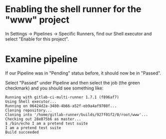 # Enabling the shell runner for the "www" project

In Settings -> Pipelines -> Specific Runners, find our Shell executor and select "Enable for this project".


# Examine pipeline

If our Pipeline was in "Pending" status before, it should now be in "Passed".

Select "Passed" under Pipeline and then select the job (the green checkmark) and you should see something like:

```
Running with gitlab-ci-multi-runner 1.7.1 (f896af7)
Using Shell executor...
Running on 06424d2a-3480-4b66-a52f-eb9a4af9708f...
Cloning repository...
Cloning into '/home/gitlab-runner/builds/927f01f2/0/root/www'...
Checking out 28e875b6 as master...
$ /bin/echo I am a pretend test suite
I am a pretend test suite
Build succeeded
```
